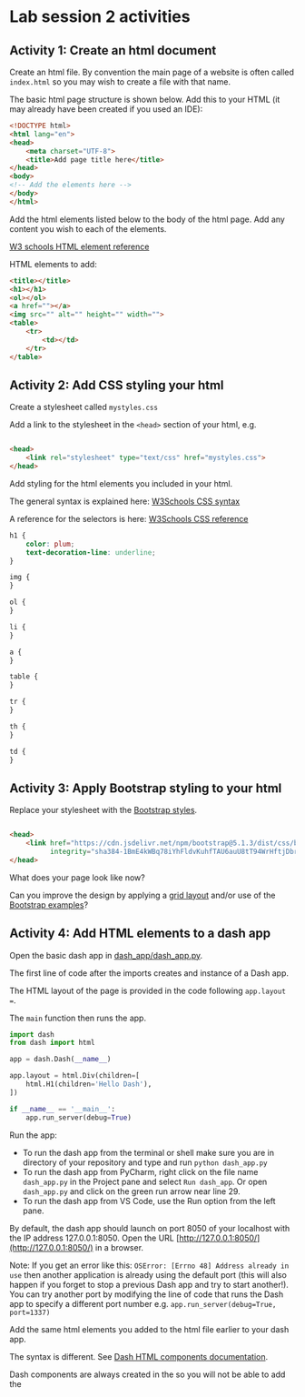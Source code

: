 # Lab session 2 activities

## Activity 1: Create an html document

Create an html file. By convention the main page of a website is often called  `index.html` so you may wish to create a
file with that name.

The basic html page structure is shown below. Add this to your HTML (it may already have been created if you used an
IDE):

```html
<!DOCTYPE html>
<html lang="en">
<head>
    <meta charset="UTF-8">
    <title>Add page title here</title>
</head>
<body>
<!-- Add the elements here -->
</body>
</html>
```

Add the html elements listed below to the body of the html page. Add any content you wish to each of the elements.

[W3 schools HTML element reference](https://www.w3schools.com/tags/default.asp)

HTML elements to add:

```html
<title></title>
<h1></h1>
<ol></ol>
<a href=""></a>
<img src="" alt="" height="" width="">
<table>
    <tr>
        <td></td>
    </tr>
</table>
```

## Activity 2: Add CSS styling your html

Create a stylesheet called `mystyles.css`

Add a link to the stylesheet in the `<head>` section of your html, e.g.

```html

<head>
    <link rel="stylesheet" type="text/css" href="mystyles.css">
</head>
```

Add styling for the html elements you included in your html.

The general syntax is explained here: [W3Schools CSS syntax](https://www.w3schools.com/css/css_syntax.asp)

A reference for the selectors is here: [W3Schools CSS reference](https://www.w3schools.com/cssref/default.asp)

```css
h1 {
    color: plum;
    text-decoration-line: underline;
}

img {
}

ol {
}

li {
}

a {
}

table {
}

tr {
}

th {
}

td {
}
```

## Activity 3: Apply Bootstrap styling to your html

Replace your stylesheet with the [Bootstrap styles](https://getbootstrap.com/docs/5.1/getting-started/introduction/).

```html

<head>
    <link href="https://cdn.jsdelivr.net/npm/bootstrap@5.1.3/dist/css/bootstrap.min.css" rel="stylesheet"
          integrity="sha384-1BmE4kWBq78iYhFldvKuhfTAU6auU8tT94WrHftjDbrCEXSU1oBoqyl2QvZ6jIW3" crossorigin="anonymous">
</head>
```

What does your page look like now?

Can you improve the design by applying a [grid layout](https://getbootstrap.com/docs/5.1/layout/grid/) and/or use of
the [Bootstrap examples](https://getbootstrap.com/docs/5.0/examples/)?

## Activity 4: Add HTML elements to a dash app

Open the basic dash app in [dash_app/dash_app.py](dash_app/dash_app.py).

The first line of code after the imports creates and instance of a Dash app.

The HTML layout of the page is provided in the code following `app.layout =`.

The `main` function then runs the app.

```python
import dash
from dash import html

app = dash.Dash(__name__)

app.layout = html.Div(children=[
    html.H1(children='Hello Dash'),
])

if __name__ == '__main__':
    app.run_server(debug=True)
```

Run the app:

- To run the dash app from the terminal or shell make sure you are in directory of your repository and type and
  run `python dash_app.py`
- To run the dash app from PyCharm, right click on the file name `dash_app.py` in the Project pane and
  select `Run dash_app`. Or open `dash_app.py` and click on the green run arrow near line 29.
- To run the dash app from VS Code, use the Run option from the left pane.

By default, the dash app should launch on port 8050 of your localhost with the IP address 127.0.0.1:8050. Open the
URL [http://127.0.0.1:8050/](http://127.0.0.1:8050/) in a browser.

Note: If you get an error like this: `OSError: [Errno 48] Address already in use` then another application is already
using the default port (this will also happen if you forget to stop a previous Dash app and try to start another!). You
can try another port by modifying the line of code that runs the Dash app to specify a different port number
e.g. `app.run_server(debug=True, port=1337)`

Add the same html elements you added to the html file earlier to your dash app.

The syntax is different. See [Dash HTML components documentation](https://dash.plotly.com/dash-html-components).

Dash components are always created in the <body> so you will not be able to add the <title> element.

```python
from dash import html

html.H1(children='My title'),

html.Ol(children=[
    html.Li(children='List item 1'),
]),

html.A(children='Google', href='http://www.google.com'),

html.Img(
    src="https://www.ucl.ac.uk/cam/sites/cam/files/styles/medium_image/public/migrated-images/ucl-logo-colours-notext.gif?itok=dQiHrzS8",
    alt="UCL logo"),

html.Table(
    [
        html.Tr([
            html.Td(children='row 1 col 1'),
            html.Td(children='row 1 col 2')
        ]),
        html.Tr([
            html.Td(children='row 2 col 1'),
            html.Td(children='row 2 col 2')
        ])
    ]
),
```

## Activity 5: Add bootstrap CSS styling to the app

The `dash-bootstrap-components` library should have been installed from requirements.txt.

Apply the bootstrap styling to your dash_app e.g.:

```python
import dash
import dash_bootstrap_components as dbc
from dash import html

external_stylesheets = [dbc.themes.BOOTSTRAP]

app = dash.Dash(__name__, external_stylesheets=external_stylesheets)

app.layout = html.Div(children=[
    html.H1(children='Hello Dash'),
])

if __name__ == '__main__':
    app.run_server(debug=True)
```

## Activity 6: Apply a different external stylesheet

Replace bootstrap with another external stylesheet such as [Pure.css](https://purecss.io/start/)
or [materialize](https://materializecss.com/getting-started.html) e.g.

```python
external_stylesheets = [
    {
        "href": "https://unpkg.com/purecss@2.0.6/build/pure-min.css",
        "integrity": "sha384-Uu6IeWbM+gzNVXJcM9XV3SohHtmWE+3VGi496jvgX1jyvDTXfdK+rfZc8C1Aehk5",
        "crossorigin": "anonymous",
        "rel": "stylesheet",
    },
]
```
or
```python
external_stylesheets = ["https://cdnjs.cloudflare.com/ajax/libs/materialize/1.0.0/css/materialize.min.css"]
```

## Activity 7: Apply a style sheet to your coursework dash app

Apply the HTML and CSS techniques covered today to your coursework.